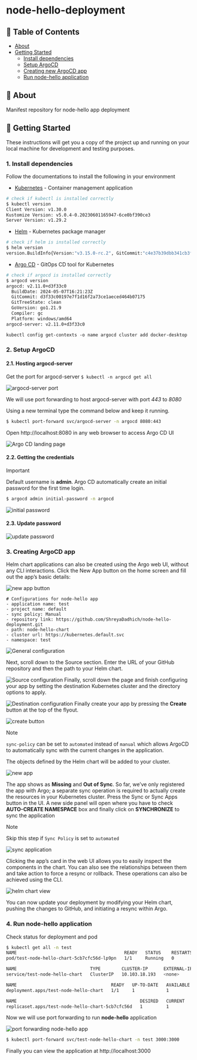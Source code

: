 # node-hello-deployment

## 📝 Table of Contents
- [About](#about)
- [Getting Started](#getting_started)
  - [Install dependencies](#prerequisites)
  - [Setup ArgoCD](#argocd-setup)
  - [Creating new ArgoCD app](#argocd-app)
  - [Run node-hello application](#node-hello)

## 🧐 About <a name = "about"></a>
Manifest repository for node-hello app deployment

## 🏁 Getting Started <a name = "getting_started"></a>
These instructions will get you a copy of the project up and running on your local machine for development and testing purposes. 

### 1. Install dependencies <a name = "prerequisites"></a>
Follow the documentations to install the following in your environment
- [Kubernetes](https://kubernetes.io/docs/setup/) - Container management application
```bash
# check if kubectl is installed correctly
$ kubectl version
Client Version: v1.30.0
Kustomize Version: v5.0.4-0.20230601165947-6ce0bf390ce3
Server Version: v1.29.2
```
- [Helm](https://helm.sh/docs/intro/install/) - Kubernetes package manager
```bash
# check if helm is installed correctly
$ helm version
version.BuildInfo{Version:"v3.15.0-rc.2", GitCommit:"c4e37b39dbb341cb3f716220df9f9d306d123a58", GitTreeState:"clean", GoVersion:"go1.22.2"}
```
- [Argo CD](https://argo-cd.readthedocs.io/en/stable/getting_started/) - GitOps CD tool for Kubernetes

```bash
# check if argocd is installed correctly
$ argocd version
argocd: v2.11.0+d3f33c0
  BuildDate: 2024-05-07T16:21:23Z
  GitCommit: d3f33c00197e7f1d16f2a73ce1aeced464b07175
  GitTreeState: clean
  GoVersion: go1.21.9
  Compiler: gc
  Platform: windows/amd64
argocd-server: v2.11.0+d3f33c0
```
```
kubectl config get-contexts -o name argocd cluster add docker-desktop
```

### 2. Setup ArgoCD <a name = "argocd-setup"></a>
#### 2.1. Hosting argocd-server 
Get the port for argocd-server 
`$ kubectl -n argocd get all`

![argocd-server port](documentation/image-3.png)

We will use port forwarding to host argocd-server with port *443* to *8080*

Using a new terminal type the command below and keep it running.

```bash
$ kubectl port-forward svc/argocd-server -n argocd 8080:443
```
Open http://localhost:8080 in any web browser to access Argo CD UI

![Argo CD landing page](documentation/landing-page.png)

#### 2.2. Getting the credentials
> [!IMPORTANT] 
> Default username is **admin**.
> Argo CD automatically create an initial password for the first time login.

```bash
$ argocd admin initial-password -n argocd
```
![initial password](documentation/initial_password.png)

#### 2.3. Update password
![update password](documentation/update-password.png)

### 3. Creating ArgoCD app <a name = "argocd-app"></a>

Helm chart applications can also be created using the Argo web UI, without any CLI interactions. Click the New App button on the home screen and fill out the app’s basic details:

![new app button](documentation/new-app-button.png)

``` 
# Configurations for node-hello app
- application name: test
- project name: default
- sync policy: Manual
- repository link: https://github.com/ShreyaDadhich/node-hello-deployment.git
- path: node-hello-chart
- cluster url: https://kubernetes.default.svc
- namespace: test
```

![General configuration](documentation/general-config.png)

Next, scroll down to the Source section. Enter the URL of your GitHub repository and then the path to your Helm chart.

![Source configuration](documentation/source-config.png)
Finally, scroll down the page and finish configuring your app by setting the destination Kubernetes cluster and the directory options to apply.

![Destination configuration](documentation/dest-config.png)
Finally create your app by pressing the **Create** button at the top of the flyout.

![create button](documentation/create-button.png)

> [!NOTE]  
> `sync-policy` can be set to `automated` instead of `manual` which allows ArgoCD to automatically sync with the current changes in the application.

The objects defined by the Helm chart will be added to your cluster. 

![new app](documentation/new-app.png)

The app shows as **Missing** and **Out of Sync**. So far, we’ve only registered the app with Argo; a separate sync operation is required to actually create the resources in your Kubernetes cluster. Press the Sync or Sync Apps button in the UI. A new side panel will open where you have to check **AUTO-CREATE NAMESPACE** box and finally click on **SYNCHRONIZE** to sync the application

>[!NOTE] 
> Skip this step if `Sync Policy` is set to `automated`

![sync application](documentation/sync-application.png)


Clicking the app’s card in the web UI allows you to easily inspect the components in the chart. You can also see the relationships between them and take action to force a resync or rollback. These operations can also be achieved using the CLI.

![helm chart view](documentation/helm-chart-view.png)

You can now update your deployment by modifying your Helm chart, pushing the changes to GitHub, and initiating a resync within Argo.

### 4. Run node-hello application <a name = "node-hello"></a>

Check status for deployment and pod

```bash
$ kubectl get all -n test
NAME                                         READY   STATUS    RESTARTS   AGE
pod/test-node-hello-chart-5cb7cfc56d-lp9pn   1/1     Running   0          46m

NAME                            TYPE        CLUSTER-IP      EXTERNAL-IP   PORT(S)    AGE
service/test-node-hello-chart   ClusterIP   10.103.18.193   <none>        3000/TCP   46m

NAME                                    READY   UP-TO-DATE   AVAILABLE   AGE
deployment.apps/test-node-hello-chart   1/1     1            1           46m

NAME                                               DESIRED   CURRENT   READY   AGE
replicaset.apps/test-node-hello-chart-5cb7cfc56d   1         1         1       46m
```

Now we will use port forwarding to run **node-hello** application

![port forwarding node-hello app](documentation/host-app.png)

```bash
$ kubectl port-forward svc/test-node-hello-chart -n test 3000:3000
```

Finally you can view the application at http://localhost:3000
